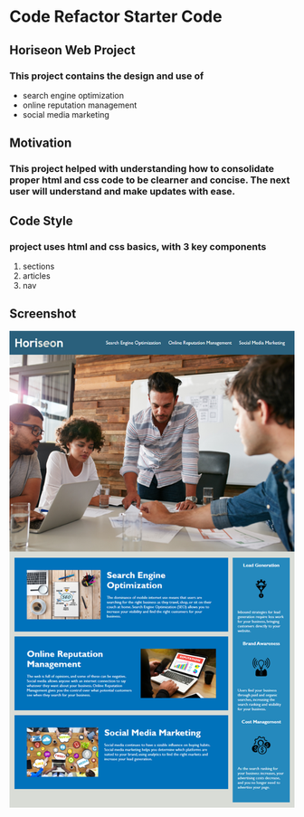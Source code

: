 # Code Refactor Starter Code

## Horiseon Web Project

### This project contains the design and use of 
* search engine optimization 
* online reputation management
* social media marketing

## Motivation

### This project helped with understanding how to consolidate proper html and css code to be clearner and concise.  The next user will understand and make updates with ease.

## Code Style

### project uses html and css basics, with 3 key components
1. sections
2. articles
3. nav

## Screenshot

![website-view](https://github.com/nchow18/week-1-challenge/blob/master/assets/images/horiseon.jpg)

